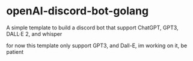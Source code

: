 # openAI-discord-bot-golang
A simple template to build a discord bot that support ChatGPT, GPT3, DALL·E 2, and whisper


for now this template only support GPT3, and Dall-E, im working on it, be patient
